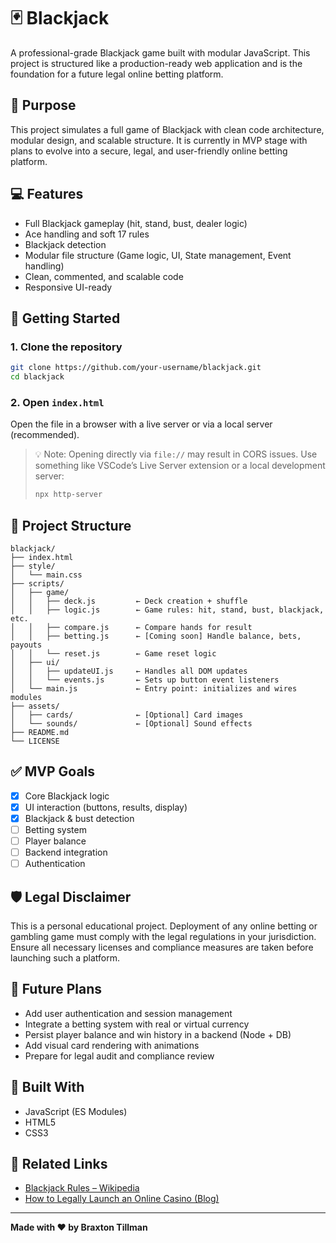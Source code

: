 # 🃏 Blackjack

A professional-grade Blackjack game built with modular JavaScript. This project is structured like a production-ready web application and is the foundation for a future legal online betting platform.

## 🎯 Purpose

This project simulates a full game of Blackjack with clean code architecture, modular design, and scalable structure. It is currently in MVP stage with plans to evolve into a secure, legal, and user-friendly online betting platform.

## 💻 Features

- Full Blackjack gameplay (hit, stand, bust, dealer logic)
- Ace handling and soft 17 rules
- Blackjack detection
- Modular file structure (Game logic, UI, State management, Event handling)
- Clean, commented, and scalable code
- Responsive UI-ready

## 🚀 Getting Started

### 1. Clone the repository

```bash
git clone https://github.com/your-username/blackjack.git
cd blackjack
```

### 2. Open `index.html`

Open the file in a browser with a live server or via a local server (recommended).

> 💡 Note: Opening directly via `file://` may result in CORS issues. Use something like VSCode’s Live Server extension or a local development server:
> 
> ```bash
> npx http-server
> ```

## 📁 Project Structure

```
blackjack/
├── index.html
├── style/
│   └── main.css
├── scripts/
│   ├── game/
│   │   ├── deck.js         ← Deck creation + shuffle
│   │   ├── logic.js        ← Game rules: hit, stand, bust, blackjack, etc.
│   │   ├── compare.js      ← Compare hands for result
│   │   ├── betting.js      ← [Coming soon] Handle balance, bets, payouts
│   │   └── reset.js        ← Game reset logic
│   ├── ui/
│   │   ├── updateUI.js     ← Handles all DOM updates
│   │   └── events.js       ← Sets up button event listeners
│   └── main.js             ← Entry point: initializes and wires modules
├── assets/
│   ├── cards/              ← [Optional] Card images
│   └── sounds/             ← [Optional] Sound effects
├── README.md
└── LICENSE
```

## ✅ MVP Goals

- [x] Core Blackjack logic
- [x] UI interaction (buttons, results, display)
- [x] Blackjack & bust detection
- [ ] Betting system
- [ ] Player balance
- [ ] Backend integration
- [ ] Authentication

## 🛡️ Legal Disclaimer

This is a personal educational project. Deployment of any online betting or gambling game must comply with the legal regulations in your jurisdiction. Ensure all necessary licenses and compliance measures are taken before launching such a platform.

## 📌 Future Plans

- Add user authentication and session management
- Integrate a betting system with real or virtual currency
- Persist player balance and win history in a backend (Node + DB)
- Add visual card rendering with animations
- Prepare for legal audit and compliance review

## 🧠 Built With

- JavaScript (ES Modules)
- HTML5
- CSS3

## 📎 Related Links

- [Blackjack Rules – Wikipedia](https://en.wikipedia.org/wiki/Blackjack)
- [How to Legally Launch an Online Casino (Blog)](https://www.gamblingcompliance.com/)

---

**Made with ♥ by Braxton Tillman**
